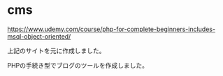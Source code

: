 # cms

https://www.udemy.com/course/php-for-complete-beginners-includes-msql-object-oriented/

上記のサイトを元に作成しました。

PHPの手続き型でブログのツールを作成しました。
